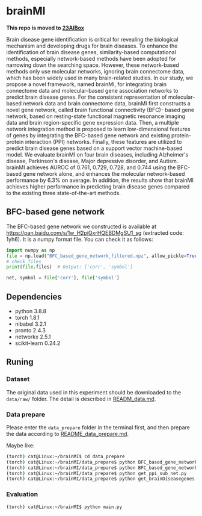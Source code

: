 # brainMI

**This repo is moved to [23AIBox](https://github.com/23AIBox/23AIBox-brainMI)**

Brain disease gene identification is critical for revealing the biological mechanism and developing drugs for brain diseases. To enhance the identification of brain disease genes, similarity-based computational methods, especially network-based methods have been adopted for narrowing down the searching space. However, these network-based methods only use molecular networks, ignoring brain connectome data, which has been widely used in many brain-related studies. In our study, we propose a novel framework, named brainMI, for integrating brain connectome data and molecular-based gene association networks to predict brain disease genes. For the consistent representation of molecular-based network data and brain connectome data, brainMI first constructs a novel gene network, called brain functional connectivity (BFC)- based gene network, based on resting-state functional magnetic resonance imaging data and brain region-specific gene expression data. Then, a multiple network integration method is proposed to learn low-dimensional features of genes by integrating the BFC-based gene network and existing protein-protein interaction (PPI) networks. Finally, these features are utilized to predict brain disease genes based on a support vector machine-based model. We evaluate brainMI on four brain diseases, including Alzheimer's disease, Parkinson's disease, Major depressive disorder, and Autism. brainMI achieves AUROC of 0.761, 0.729, 0.728, and 0.744 using the BFC-based gene network alone, and enhances the molecular network-based performance by 6.3% on average. In addition, the results show that brainMI achieves higher performance in predicting brain disease genes compared to the existing three state-of-the-art methods.

## BFC-based gene network 
The BFC-based gene network we constructed is available at https://pan.baidu.com/s/1w_H2piQxrHQEBDMgSU1_sg (extracted code: 1yh6). It is a numpy format file. 
You can check it as follows:
```python
import numpy as np 
file = np.load("BFC_based_gene_network_filtered.npz", allow_pickle=True)
# check files 
print(file.files)  # Output: ['corr', 'symbol']

net, symbol = file['corr'], file['symbol']
```


## Dependencies 
- python 3.8.8
- torch 1.8.1
- nibabel 3.2.1
- pronto 2.4.3
- networkx 2.5.1
- scikit-learn 0.24.2

## Runing 
### Dataset 
The original data used in this experiment should be downloaded to the `data/raw/` folder. The detail is described in [READM_data.md](data/raw/README.md). 

### Data prepare
Please enter the `data_prepare` folder in the terminal first, and then prepare the data according to [README_data_prepare.md](data_prepare/README.md).

Maybe like:
```bash
(torch) cat@Linux:~/brainMI$ cd data_prepare
(torch) cat@Linux:~/brainMI/data_prepare$ python BFC_based_gene_network_construction.py 
(torch) cat@Linux:~/brainMI/data_prepare$ python BFC_based_gene_network_filter.py 
(torch) cat@Linux:~/brainMI/data_prepare$ python get_ppi_sub_net.py
(torch) cat@Linux:~/brainMI/data_prepare$ python get_brainDiseasegenes.py
```

### Evaluation

```bash 
(torch) cat@Linux:~/brainMI$ python main.py
```

